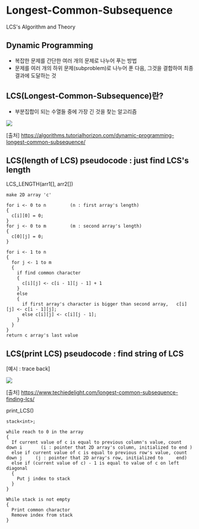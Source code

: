# Longest-Common-Subsequence
LCS's Algorithm and Theory


## Dynamic Programming
- 복잡한 문제를 간단한 여러 개의 문제로 나누어 푸는 방법
- 문제를 여러 개의 하위 문제(subproblem)로 나누어 푼 다음, 그것을 결합하여 최종 결과에 도달하는 것


## LCS(Longest-Common-Subsequence)란?
- 부분집합이 되는 수열들 중에 가장 긴 것을 찾는 알고리즘

<img src="https://i0.wp.com/algorithms.tutorialhorizon.com/files/2015/06/Longest-Common-Subsequence-example.jpg"></img>

[출처] https://algorithms.tutorialhorizon.com/dynamic-programming-longest-common-subsequence/


## LCS(length of LCS) pseudocode : just find LCS's length

  LCS_LENGTH(arr1[], arr2[])
  
    make 2D array 'c'
    
    for i <- 0 to n         (n : first array's length)      
    {
      c[i][0] = 0;
    }
    for j <- 0 to m         (m : second array's length)
    {
      c[0][j] = 0;
    }
    
    for i <- 1 to n
    {
      for j <- 1 to m
      {
        if find common character
        {
          c[i][j] <- c[i - 1][j - 1] + 1
        }
        else
        {
          if first array's character is bigger than second array,	c[i][j] <- c[i - 1][j];
          else c[i][j] <- c[i][j - 1];
        }
      }
    }
    return c array's last value
    
    
    
## LCS(print LCS) pseudocode : find string of LCS

[예시 : trace back]

<img src="https://i2.wp.com/www.techiedelight.com/wp-content/uploads/LCS-Backtrack-Wiki.png?zoom=2.625&resize=230%2C278&ssl=1"></img>

[출처] https://www.techiedelight.com/longest-common-subsequence-finding-lcs/


   print_LCS()
   
    stack<int>;

    while reach to 0 in the array
    {
      If current value of c is equal to previous column's value, count down i       (i : pointer that 2D array's column, initialized to end )
      else if current value of c is equal to previous row's value, count down j     (j : pointer that 2D array's row, initialized to     end)
      else if (current value of c) - 1 is equal to value of c on left diagonal
      {
        Put j index to stack
      }
    }

    While stack is not empty
    {
      Print common charactor
      Remove index from stack
    }
    
